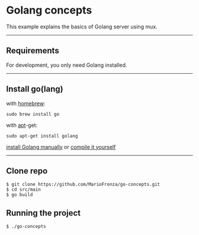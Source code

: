 # Golang concepts

This example explains the basics of Golang server using mux.

---

## Requirements

For development, you only need Golang installed.

---

## Install go(lang)

with [homebrew](http://mxcl.github.io/homebrew/):

```Shell
sudo brew install go
```

with [apt](http://packages.qa.debian.org/a/apt.html)-get:

```Shell
sudo apt-get install golang
```

[install Golang manually](https://golang.org/doc/install)
or
[compile it yourself](https://golang.org/doc/install/source)

---

## Clone repo

    $ git clone https://github.com/MarioFronza/go-concepts.git
    $ cd src/main
    $ go build

## Running the project

    $ ./go-concepts
